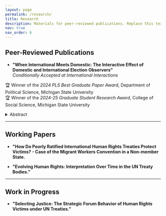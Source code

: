 ```yaml
---
layout: page
permalink: /research/
title: Research
description: Materials for peer-reviewed publications. Replace this text with your description.
nav: true
nav_order: 6
---
```


## Peer-Reviewed Publications

- **"When International Meets Domestic: The Interactive Effect of Domestic and International Election Observers"**  
_Conditionally Accepted at International Interactions_

🏆 Winner of the *2024 PLS Best Graduate Paper Award*, Department of Political Science, Michigan State University  
🏆 Winner of the *2024-25 Graduate Student Research Award*, College of Social Science, Michigan State University

<details>
<summary>Abstract</summary>
Abstract content here
</details>

---

## Working Papers

- **"How Do Poorly Ratified International Human Rights Treaties Protect Victims? - Case of the Migrant Workers Convention in a Non-member State.**

- **"Evolving Human Rights: Interpretation Over Time in the UN Treaty Bodies."**

---

## Work in Progress

- **"Selecting Justice: The Strategic Forum Behavior of Human Rights Victims under UN Treaties."**
